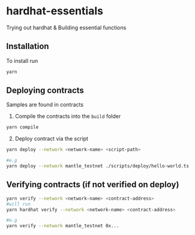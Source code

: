 # hardhat-essentials

Trying out hardhat &amp; Building essential functions

## Installation

To install run

```bash
yarn
```

## Deploying contracts

Samples are found in contracts

1. Compile the contracts into the `build` folder

```bash
yarn compile
```

2. Deploy contract via the script

```bash
yarn deploy --network <network-name> <script-path>

#e.g
yarn deploy --network mantle_testnet ./scripts/deploy/hello-world.ts
```

## Verifying contracts (if not verified on deploy)

```bash
yarn verify --network <network-name> <contract-address>
#will run
yarn hardhat verify --network <network-name> <contract-address>

#e.g
yarn verify --network mantle_testnet 0x...
```
